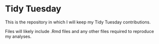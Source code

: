 # Tidy Tuesday

This is the repository in which I will keep my Tidy Tuesday contributions.

Files will likely include .Rmd files and any other files required to reproduce my analyses.